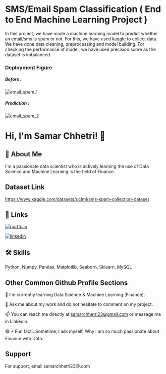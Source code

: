 # SMS/Email Spam Classification ( End to End Machine Learning Project )

In this project, we have made a machine learning model to predict whether an email/sms is spam or not. For this, we have used kaggle to collect data. We have done data cleaning, preprocessing and model building. For checking the performance of model, we have used precision score as the dataset is imbalanced.

### Deployment Figure

##### Before :
![email_spam_1](https://github.com/Samar-Chhetri/SMS_Spam_Classification_Model/assets/122675013/6c100baf-65aa-4f1c-8b1f-838a5753c461)



##### Prediction :
![email_spam_2](https://github.com/Samar-Chhetri/SMS_Spam_Classification_Model/assets/122675013/991c9759-1866-4419-a48c-1790ac3e4bc0)









# Hi, I'm Samar Chhetri! 👋


## 🚀 About Me 
I'm a passionate data scientist who is actively learning the use of Data Science and Machine Learning is the field of Finance.

## Dataset Link
https://www.kaggle.com/datasets/uciml/sms-spam-collection-dataset


## 🔗 Links
[![portfolio](https://img.shields.io/badge/my_portfolio-000?style=for-the-badge&logo=ko-fi&logoColor=white)](https://www.kaggle.com/samarchhetri)

[![linkedin](https://img.shields.io/badge/linkedin-0A66C2?style=for-the-badge&logo=linkedin&logoColor=white)](https://www.linkedin.com/in/samar-chhetri/)


## 🛠 Skills
Python, Numpy, Pandas, Matplotlib, Seaborn, Sklearn, MySQL  


## Other Common Github Profile Sections


🧠 I'm currently learning Data Science & Machine Learning (Finance).



💬 Ask me about my work and do not hesitate to comment on my project.

📫 You can reach me directly at samarchhetri23@gmail.com or message me in Linkedin.

😄 
⚡️ Fun fact...Sometime, I ask myself, Why I am so much passionate about Finance with Data.


## Support

For support, email samarchhetri23@.com
